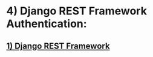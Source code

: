 # 4) Django REST Framework Authentication:



<h2>
	<a href="lessons/1_drf_auth.md">
		1) Django REST Framework
	</a>
</h2>




